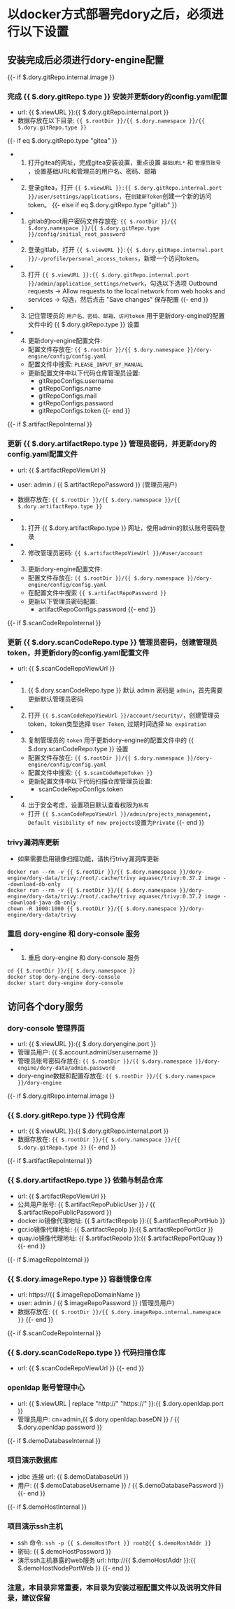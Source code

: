 # 以docker方式部署完dory之后，必须进行以下设置

## 安装完成后必须进行dory-engine配置

{{- if $.dory.gitRepo.internal.image }}

### 完成 {{ $.dory.gitRepo.type }} 安装并更新dory的config.yaml配置

- url: {{ $.viewURL }}:{{ $.dory.gitRepo.internal.port }}
- 数据存放在以下目录: `{{ $.rootDir }}/{{ $.dory.namespace }}/{{ $.dory.gitRepo.type }}`

{{- if eq $.dory.gitRepo.type "gitea" }}
- 1. 打开gitea的网址，完成gitea安装设置，重点设置 `基础URL*` 和 `管理员账号` ，设置基础URL和管理员的用户名、密码、邮箱
- 2. 登录gitea，打开 `{{ $.viewURL }}:{{ $.dory.gitRepo.internal.port }}/user/settings/applications`，在`创建新Token`创建一个新的访问token。
{{- else if eq $.dory.gitRepo.type "gitlab" }}
- 1. gitlab的root用户密码文件存放在: `{{ $.rootDir }}/{{ $.dory.namespace }}/{{ $.dory.gitRepo.type }}/config/initial_root_password`
- 2. 登录gitlab，打开 `{{ $.viewURL }}:{{ $.dory.gitRepo.internal.port }}/-/profile/personal_access_tokens`，新增一个访问token。
- 3. 打开 `{{ $.viewURL }}:{{ $.dory.gitRepo.internal.port }}/admin/application_settings/network`，勾选以下选项
     Outbound requests -> Allow requests to the local network from web hooks and services -> 勾选，然后点击 "Save changes" 保存配置
{{- end }}
- 3. 记住管理员的 `用户名、密码、邮箱、访问token` 用于更新dory-engine的配置文件中的 {{ $.dory.gitRepo.type }} 设置
- 4. 更新dory-engine配置文件:
  - 配置文件存放在: `{{ $.rootDir }}/{{ $.dory.namespace }}/dory-engine/config/config.yaml`
  - 配置文件中搜索: `PLEASE_INPUT_BY_MANUAL`
  - 更新配置文件中以下代码仓库管理员设置: 
    - gitRepoConfigs.username
    - gitRepoConfigs.name
    - gitRepoConfigs.mail
    - gitRepoConfigs.password
    - gitRepoConfigs.token
{{- end }}
    
{{- if $.artifactRepoInternal }}

### 更新 {{ $.dory.artifactRepo.type }} 管理员密码，并更新dory的config.yaml配置文件

- url: {{ $.artifactRepoViewUrl }}
- user: admin / {{ $.artifactRepoPassword }} (管理员用户)
- 数据存放在: `{{ $.rootDir }}/{{ $.dory.namespace }}/{{ $.dory.artifactRepo.type }}`

- 1. 打开 {{ $.dory.artifactRepo.type }} 网址，使用admin的默认账号密码登录
- 2. 修改管理员密码: `{{ $.artifactRepoViewUrl }}/#user/account`
- 3. 更新dory-engine配置文件:
  - 配置文件存放在: `{{ $.rootDir }}/{{ $.dory.namespace }}/dory-engine/config/config.yaml`
  - 在配置文件中搜索 `{{ $.artifactRepoPassword }}`
  - 更新以下管理员密码配置: 
    - artifactRepoConfigs.password
{{- end }}
    
{{- if $.scanCodeRepoInternal }}

### 更新 {{ $.dory.scanCodeRepo.type }} 管理员密码，创建管理员token，并更新dory的config.yaml配置文件

- url: {{ $.scanCodeRepoViewUrl }}

- 1. {{ $.dory.scanCodeRepo.type }} 默认 admin 密码是 `admin`，首先需要更新默认管理员密码
- 2. 打开 `{{ $.scanCodeRepoViewUrl }}/account/security/`，创建管理员token，token类型选择 `User Token`, 过期时间选择 `No expiration`
- 3. 复制管理员的 `token` 用于更新dory-engine的配置文件中的 {{ $.dory.scanCodeRepo.type }} 设置
  - 配置文件存放在: `{{ $.rootDir }}/{{ $.dory.namespace }}/dory-engine/config/config.yaml`
  - 配置文件中搜索: `{{ $.scanCodeRepoToken }}`
  - 更新配置文件中以下代码扫描仓库管理员设置: 
    - scanCodeRepoConfigs.token
- 4. 出于安全考虑，设置项目默认查看权限为`私有`
  - 打开 `{{ $.scanCodeRepoViewUrl }}/admin/projects_management`，`Default visibility of new projects`设置为`Private`
{{- end }}

### trivy漏洞库更新

- 如果需要启用镜像扫描功能，请执行trivy漏洞库更新

```shell
docker run --rm -v {{ $.rootDir }}/{{ $.dory.namespace }}/dory-engine/dory-data/trivy:/root/.cache/trivy aquasec/trivy:0.37.2 image --download-db-only
docker run --rm -v {{ $.rootDir }}/{{ $.dory.namespace }}/dory-engine/dory-data/trivy:/root/.cache/trivy aquasec/trivy:0.37.2 image --download-java-db-only
chown -R 1000:1000 {{ $.rootDir }}/{{ $.dory.namespace }}/dory-engine/dory-data/trivy
```

### 重启 dory-engine 和 dory-console 服务

- 1. 重启 dory-engine 和 dory-console 服务

```shell script
cd {{ $.rootDir }}/{{ $.dory.namespace }}
docker stop dory-engine dory-console
docker start dory-engine dory-console
```

## 访问各个dory服务

### dory-console 管理界面

- url: {{ $.viewURL }}:{{ $.dory.doryengine.port }}
- 管理员用户: {{ $.account.adminUser.username }}
- 管理员账号密码存放在: `{{ $.rootDir }}/{{ $.dory.namespace }}/dory-engine/dory-data/admin.password`
- dory-engine数据和配置存放在: `{{ $.rootDir }}/{{ $.dory.namespace }}/dory-engine`

{{- if $.dory.gitRepo.internal.image }}

### {{ $.dory.gitRepo.type }} 代码仓库

- url: {{ $.viewURL }}:{{ $.dory.gitRepo.internal.port }}
- 数据存放在: `{{ $.rootDir }}/{{ $.dory.namespace }}/{{ $.dory.gitRepo.type }}`
{{- end }}

{{- if $.artifactRepoInternal }}

### {{ $.dory.artifactRepo.type }} 依赖与制品仓库

- url: {{ $.artifactRepoViewUrl }}
- 公共用户账号: {{ $.artifactRepoPublicUser }} / {{ $.artifactRepoPublicPassword }}
- docker.io镜像代理地址: {{ $.artifactRepoIp }}:{{ $.artifactRepoPortHub }}
- gcr.io镜像代理地址: {{ $.artifactRepoIp }}:{{ $.artifactRepoPortGcr }}
- quay.io镜像代理地址: {{ $.artifactRepoIp }}:{{ $.artifactRepoPortQuay }}
{{- end }}

{{- if $.imageRepoInternal }}

### {{ $.dory.imageRepo.type }} 容器镜像仓库

- url: https://{{ $.imageRepoDomainName }}
- user: admin / {{ $.imageRepoPassword }} (管理员用户)
- 数据存放在: `{{ $.rootDir }}/{{ $.dory.imageRepo.internal.namespace }}`
{{- end }}

{{- if $.scanCodeRepoInternal }}

### {{ $.dory.scanCodeRepo.type }} 代码扫描仓库

- url: {{ $.scanCodeRepoViewUrl }}
{{- end }}

### openldap 账号管理中心

- url: {{ $.viewURL | replace "http://" "https://" }}:{{ $.dory.openldap.port }}
- 管理员用户: cn=admin,{{ $.dory.openldap.baseDN }} / {{ $.dory.openldap.password }}

{{- if $.demoDatabaseInternal }}

### 项目演示数据库

- jdbc 连接 url: {{ $.demoDatabaseUrl }}
- 用户: {{ $.demoDatabaseUsername }} / {{ $.demoDatabasePassword }}
{{- end }}

{{- if $.demoHostInternal }}

### 项目演示ssh主机

- ssh 命令: `ssh -p {{ $.demoHostPort }} root@{{ $.demoHostAddr }}`
- 密码: {{ $.demoHostPassword }}
- 演示ssh主机暴露的web服务 url:  http://{{ $.demoHostAddr }}:{{ $.demoHostNodePortWeb }}
{{- end }}

### 注意，本目录非常重要，本目录为安装过程配置文件以及说明文件目录，建议保留
